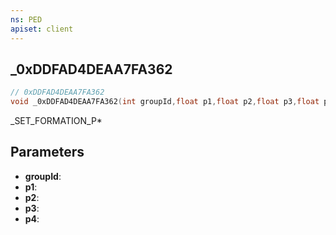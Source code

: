 ```yaml
---
ns: PED
apiset: client
---
```

## _0xDDFAD4DEAA7FA362

```c
// 0xDDFAD4DEAA7FA362
void _0xDDFAD4DEAA7FA362(int groupId,float p1,float p2,float p3,float p4);
```

_SET_FORMATION_P*

## Parameters
* **groupId**:
* **p1**:
* **p2**:
* **p3**:
* **p4**:




